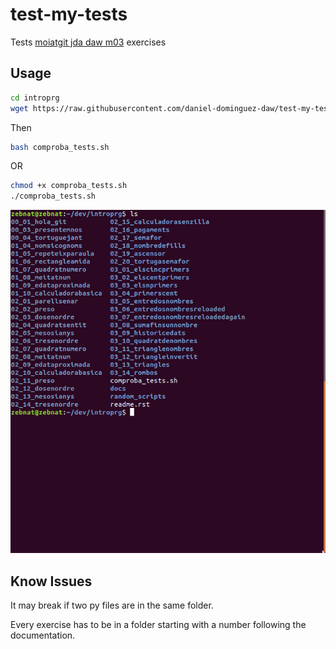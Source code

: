 # test-my-tests

Tests [moiatgit jda daw m03](https://moiatgit.github.io/jda.daw.m03/) exercises

## Usage
```bash
cd introprg
wget https://raw.githubusercontent.com/daniel-dominguez-daw/test-my-tests/master/comproba_tests.sh
```

Then
```bash
bash comproba_tests.sh
```
OR
```bash
chmod +x comproba_tests.sh
./comproba_tests.sh
```
![Sample](https://raw.githubusercontent.com/daniel-dominguez-daw/test-my-tests/master/rPqLdQmkZb.gif)

## Know Issues

It may break if two py files are in the same folder.

Every exercise has to be in a folder starting with a number following the documentation.
